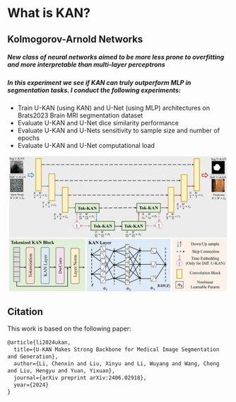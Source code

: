 # What is KAN?

## Kolmogorov-Arnold Networks
##### New class of neural networks aimed to be more less prone to overfitting and more interpretable than multi-layer perceptrons

##### In this experiment we see if KAN can truly outperform MLP in segmentation tasks. I conduct the following experiments:
- Train U-KAN (using KAN) and U-Net (using MLP) architectures on Brats2023 Brain MRI segmentation dataset
- Evaluate U-KAN and U-Net dice similarity performance 
- Evaluate U-KAN and U-Nets sensitivity to sample size and number of epochs
- Evaluate U-KAN and U-Net computational load

<img src='framework-1.jpg' style="height:256px,width:512px">


## Citation
This work is based on the following paper:
```
@article{li2024ukan,
  title={U-KAN Makes Strong Backbone for Medical Image Segmentation and Generation},
  author={Li, Chenxin and Liu, Xinyu and Li, Wuyang and Wang, Cheng and Liu, Hengyu and Yuan, Yixuan},
  journal={arXiv preprint arXiv:2406.02918},
  year={2024}
}
```
